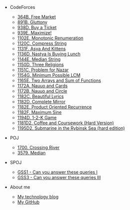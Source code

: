 -  CodeForces
   -   [364B. Free Market](/CodeForces/364B.md)
   -   [891B. Gluttony](/CodeForces/891B.md)
   -   [938D. Buy a Ticket](/CodeForces/938D.md)
   -   [939E. Maximize!](/CodeForces/939E.md)
   -   [1102E. Monotonic Renumeration](/CodeForces/1102E.md)
   -   [1120C. Compress String](/CodeForces/1120C.md)
   -   [1131F. Asya And Kittens](/CodeForces/1131F.md)
   -   [1136D. Nastya Is Buying Lunch](/CodeForces/1136D.md)
   -   [1144E. Median String](/CodeForces/1144E.md)
   -   [1150D. Three Religions](/CodeForces/1150D.md)
   -   [1151C. Problem for Nazar](/CodeForces/1151C.md)
   -   [1154G. Minimum Possible LCM](/CodeForces/1154G.md)
   -   [1165E. Two Arrays and Sum of Functions](/CodeForces/1165E.md)
   -   [1172A. Nauuo and Cards](/CodeForces/1172A.md)
   -   [1172B. Nauuo and Circle](/CodeForces/1172B.md)
   -   [1182C. Beautiful Lyrics](/CodeForces/1182C.md)
   -   [1182D. Complete Mirror](/CodeForces/1182D.md)
   -   [1182E. Product Oriented Recurrence](/CodeForces/1182E.md)
   -   [1182F. Maximum Sine](/CodeForces/1182F.md)
   -   [1194D. 1-2-K Game](/CodeForces/1194D.md)
   -   [1181D2. Coffee and Coursework (Hard Version)](/CodeForces/1118D2.md)
   -   [1195D2. Submarine in the Rybinsk Sea (hard edition)](/CodeForces/1195D2.md)

-  POJ
   -   [1700. Crossing River](/POJ/1700.md)
   -   [3579. Median](/POJ/3579.md)

-  SPOJ
   -   [GSS1 - Can you answer these queries I](/SPOJ/GSS1.md)
   -   [GSS3 - Can you answer these queries III](/SPOJ/GSS3.md)

-   About me
    -   [My technology blog](https://www.cometeme.tech)
    -   [My GitHub](https://github.com/cometeme)
